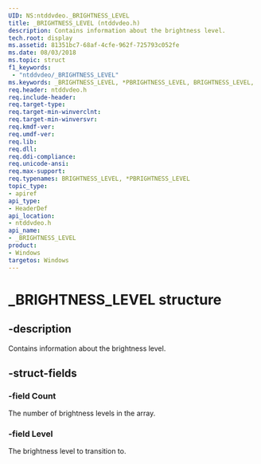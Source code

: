 ```yaml
---
UID: NS:ntddvdeo._BRIGHTNESS_LEVEL
title: _BRIGHTNESS_LEVEL (ntddvdeo.h)
description: Contains information about the brightness level.
tech.root: display
ms.assetid: 81351bc7-68af-4cfe-962f-725793c052fe
ms.date: 08/03/2018
ms.topic: struct
f1_keywords:
 - "ntddvdeo/_BRIGHTNESS_LEVEL"
ms.keywords: _BRIGHTNESS_LEVEL, *PBRIGHTNESS_LEVEL, BRIGHTNESS_LEVEL,
req.header: ntddvdeo.h
req.include-header:
req.target-type:
req.target-min-winverclnt:
req.target-min-winversvr:
req.kmdf-ver:
req.umdf-ver:
req.lib:
req.dll:
req.ddi-compliance:
req.unicode-ansi:
req.max-support:
req.typenames: BRIGHTNESS_LEVEL, *PBRIGHTNESS_LEVEL
topic_type:
- apiref
api_type:
- HeaderDef
api_location:
- ntddvdeo.h
api_name:
- _BRIGHTNESS_LEVEL
product: 
- Windows
targetos: Windows
---
```


# _BRIGHTNESS_LEVEL structure

## -description

Contains information about the brightness level.

## -struct-fields

### -field Count

The number of brightness levels in the array.

### -field Level

The brightness level to transition to.

